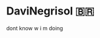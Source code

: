 # DaviNegrisol 🇧🇷

dont know w i m doing
<!---
DaviNegrisolo/DaviNegrisolo is a ✨ special ✨ repository because its `README.md` (this file) appears on your GitHub profile.
You can click the Preview link to take a look at your changes.
--->
